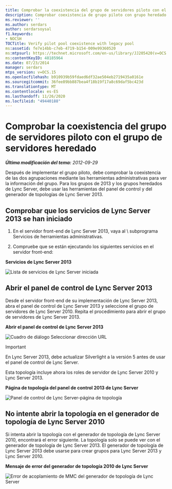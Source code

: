 ```yaml
---
title: Comprobar la coexistencia del grupo de servidores piloto con el grupo de servidores heredado
description: Comprobar coexistencia de grupo piloto con grupo heredado.
ms.reviewer: ''
ms.author: serdars
author: serdarsoysal
f1.keywords:
- NOCSH
TOCTitle: Verify pilot pool coexistence with legacy pool
ms:assetid: fe7e14bb-c7eb-4719-b154-009e99360520
ms:mtpsurl: https://technet.microsoft.com/en-us/library/JJ205420(v=OCS.15)
ms:contentKeyID: 48185964
ms.date: 07/23/2014
manager: serdars
mtps_version: v=OCS.15
ms.openlocfilehash: b910939b59fdaed6df32ae504eb2719435a0161e
ms.sourcegitcommit: 36fee89bb887bea4f18b19f17a8c69daf5bc423d
ms.translationtype: MT
ms.contentlocale: es-ES
ms.lasthandoff: 11/26/2020
ms.locfileid: "49440188"
---
```

# <a name="verify-pilot-pool-coexistence-with-legacy-pool"></a>Comprobar la coexistencia del grupo de servidores piloto con el grupo de servidores heredado

<div data-xmlns="http://www.w3.org/1999/xhtml">

<div class="topic" data-xmlns="http://www.w3.org/1999/xhtml" data-msxsl="urn:schemas-microsoft-com:xslt" data-cs="https://msdn.microsoft.com/">

<div data-asp="https://msdn2.microsoft.com/asp">



</div>

<div id="mainSection">

<div id="mainBody">

<span> </span>

_**Última modificación del tema:** 2012-09-29_

Después de implementar el grupo piloto, debe comprobar la coexistencia de las dos agrupaciones mediante las herramientas administrativas para ver la información del grupo. Para los grupos de 2013 y los grupos heredados de Lync Server, debe usar las herramientas del panel de control y del generador de topologías de Lync Server 2013.

<div>

## <a name="verify-that-lync-server-2013-services-have-started"></a>Comprobar que los servicios de Lync Server 2013 se han iniciado

1.  En el servidor front-end de Lync Server 2013, vaya al \\ subprograma Servicios de herramientas administrativas.

2.  Compruebe que se están ejecutando los siguientes servicios en el servidor front-end:

**Servicios de Lync Server 2013**

![Lista de servicios de Lync Server iniciada](images/JJ205420.cfff9385-6bf6-461c-982c-e727c9f20b70(OCS.15).png "Lista de servicios de Lync Server iniciada")

</div>

<div>

## <a name="open-the-lync-server-2013-control-panel"></a>Abrir el panel de control de Lync Server 2013

Desde el servidor front-end de su implementación de Lync Server 2013, abra el panel de control de Lync Server 2013 y seleccione el grupo de servidores de Lync Server 2010. Repita el procedimiento para abrir el grupo de servidores de Lync Server 2013.

**Abrir el panel de control de Lync Server 2013**

![Cuadro de diálogo Seleccionar dirección URL](images/JJ205420.b1f8e650-9c3c-4563-a403-5069f198342f(OCS.15).png "Cuadro de diálogo Seleccionar dirección URL")

<div>


> [!IMPORTANT]  
> En Lync Server 2013, debe actualizar Silverlight a la versión 5 antes de usar el panel de control de Lync Server.



</div>

Esta topología incluye ahora los roles de servidor de Lync Server 2010 y Lync Server 2013.

**Página de topología del panel de control 2013 de Lync Server**

![Panel de control de Lync Server-página de topología](images/JJ205420.4ed1cc7a-cb3e-42f6-82e2-6d4d71d19352(OCS.15).jpg "Panel de control de Lync Server-página de topología")

</div>

<div>

## <a name="dont-attempt-to-open-the-topology-in-lync-server-2010-topology-builder"></a>No intente abrir la topología en el generador de topología de Lync Server 2010

Si intenta abrir la topología con el generador de topología de Lync Server 2010, encontrará el error siguiente. La topología solo se puede ver con el generador de topología de Lync Server 2013. El generador de topología de Lync Server 2013 debe usarse para crear grupos para Lync Server 2013 y Lync Server 2010.

**Mensaje de error del generador de topología 2010 de Lync Server**

![Error de acoplamiento de MMC del generador de topología de Lync Server](images/JJ205420.f6666343-c348-4d81-ae0e-6ba5a44e16c4(OCS.15).png "Error de acoplamiento de MMC del generador de topología de Lync Server")

</div>

</div>

<span> </span>

</div>

</div>

</div>

